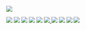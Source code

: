 <p>
    <a href="https://github.com/aikaterna/aikaterna"> <img src="https://github-readme-stats.vercel.app/api?username=aikaterna&amp;show_icons=true&amp;line_height=24&amp;count_private=true&amp;show_icons=true&amp;theme=vue" /></a>
</p>
<p>
    <a href="https://github.com/Cog-Creators/Red-DiscordBot"> <img src="https://github-readme-stats.vercel.app/api/pin/?username=Cog-Creators&amp;repo=Red-DiscordBot&amp;show_owner=true&amp;theme=default" /></a>
    <a href="https://github.com/aikaterna/aikaterna-cogs"> <img src="https://github-readme-stats.vercel.app/api/pin/?username=aikaterna&amp;repo=aikaterna-cogs&amp;show_owner=true&amp;theme=vue" /></a>
    <a href="https://github.com/aikaterna/gobcog"> <img src="https://github-readme-stats.vercel.app/api/pin/?username=aikaterna&amp;repo=gobcog&amp;show_owner=true&amp;theme=vue" /></a>
    <a href="https://github.com/aikaterna/imgwelcome"> <img src="https://github-readme-stats.vercel.app/api/pin/?username=aikaterna&amp;repo=imgwelcome&amp;show_owner=true&amp;theme=vue" /></a>
    <a href="https://github.com/flapjax/FlapJack-Cogs"> <img src="https://github-readme-stats.vercel.app/api/pin/?username=flapjax&amp;repo=FlapJack-Cogs&amp;show_owner=true&amp;theme=default" /></a>
    <a href="https://github.com/Redjumpman/Jumper-Plugins"> <img src="https://github-readme-stats.vercel.app/api/pin/?username=Redjumpman&amp;repo=Jumper-Plugins&amp;show_owner=true&amp;theme=default" /> </a>
    <a href="https://github.com/tekulvw/Squid-Plugins"> <img src="https://github-readme-stats.vercel.app/api/pin/?username=tekulvw&amp;repo=Squid-Plugins&amp;show_owner=true&amp;theme=default" /></a>
    <a href="https://github.com/aikaterna/lavaplayer-natives"> <img src="https://github-readme-stats.vercel.app/api/pin/?username=aikaterna&amp;repo=lavaplayer-natives&amp;show_owner=true&amp;theme=buefy" /></a>
    <a href="https://github.com/aikaterna/jda-nas"> <img src="https://github-readme-stats.vercel.app/api/pin/?username=aikaterna&amp;repo=jda-nas&amp;show_owner=true&amp;theme=buefy" /></a>
    <a href="https://github.com/aikaterna/lavadsp-natives"> <img src="https://github-readme-stats.vercel.app/api/pin/?username=aikaterna&amp;repo=lavadsp-natives&amp;show_owner=true&amp;theme=buefy" /></a>
</p>
